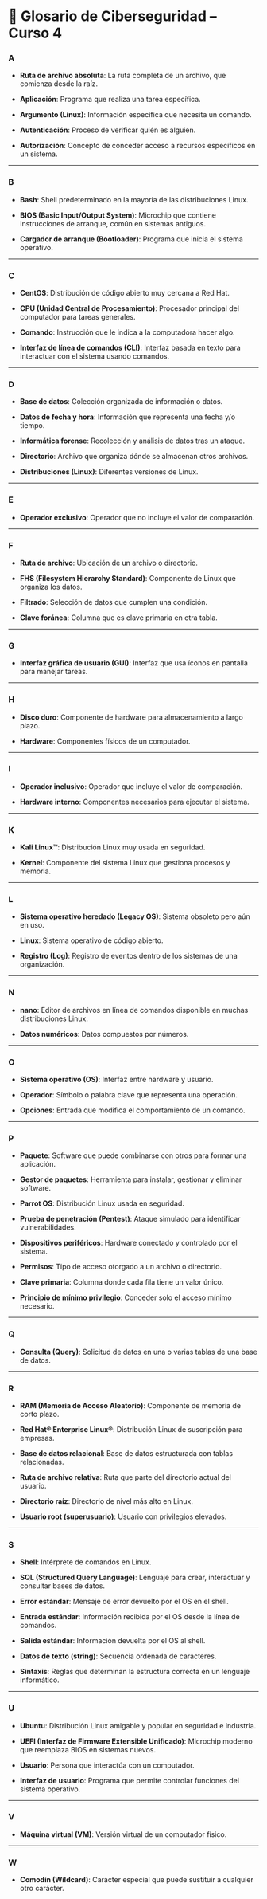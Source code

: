 
# 📘 Glosario de Ciberseguridad – Curso 4

### A

- **Ruta de archivo absoluta**: La ruta completa de un archivo, que comienza desde la raíz.
    
- **Aplicación**: Programa que realiza una tarea específica.
    
- **Argumento (Linux)**: Información específica que necesita un comando.
    
- **Autenticación**: Proceso de verificar quién es alguien.
    
- **Autorización**: Concepto de conceder acceso a recursos específicos en un sistema.
    

---

### B

- **Bash**: Shell predeterminado en la mayoría de las distribuciones Linux.
    
- **BIOS (Basic Input/Output System)**: Microchip que contiene instrucciones de arranque, común en sistemas antiguos.
    
- **Cargador de arranque (Bootloader)**: Programa que inicia el sistema operativo.
    

---

### C

- **CentOS**: Distribución de código abierto muy cercana a Red Hat.
    
- **CPU (Unidad Central de Procesamiento)**: Procesador principal del computador para tareas generales.
    
- **Comando**: Instrucción que le indica a la computadora hacer algo.
    
- **Interfaz de línea de comandos (CLI)**: Interfaz basada en texto para interactuar con el sistema usando comandos.
    

---

### D

- **Base de datos**: Colección organizada de información o datos.
    
- **Datos de fecha y hora**: Información que representa una fecha y/o tiempo.
    
- **Informática forense**: Recolección y análisis de datos tras un ataque.
    
- **Directorio**: Archivo que organiza dónde se almacenan otros archivos.
    
- **Distribuciones (Linux)**: Diferentes versiones de Linux.
    

---

### E

- **Operador exclusivo**: Operador que no incluye el valor de comparación.
    

---

### F

- **Ruta de archivo**: Ubicación de un archivo o directorio.
    
- **FHS (Filesystem Hierarchy Standard)**: Componente de Linux que organiza los datos.
    
- **Filtrado**: Selección de datos que cumplen una condición.
    
- **Clave foránea**: Columna que es clave primaria en otra tabla.
    

---

### G

- **Interfaz gráfica de usuario (GUI)**: Interfaz que usa íconos en pantalla para manejar tareas.
    

---

### H

- **Disco duro**: Componente de hardware para almacenamiento a largo plazo.
    
- **Hardware**: Componentes físicos de un computador.
    

---

### I

- **Operador inclusivo**: Operador que incluye el valor de comparación.
    
- **Hardware interno**: Componentes necesarios para ejecutar el sistema.
    

---

### K

- **Kali Linux™**: Distribución Linux muy usada en seguridad.
    
- **Kernel**: Componente del sistema Linux que gestiona procesos y memoria.
    

---

### L

- **Sistema operativo heredado (Legacy OS)**: Sistema obsoleto pero aún en uso.
    
- **Linux**: Sistema operativo de código abierto.
    
- **Registro (Log)**: Registro de eventos dentro de los sistemas de una organización.
    

---

### N

- **nano**: Editor de archivos en línea de comandos disponible en muchas distribuciones Linux.
    
- **Datos numéricos**: Datos compuestos por números.
    

---

### O

- **Sistema operativo (OS)**: Interfaz entre hardware y usuario.
    
- **Operador**: Símbolo o palabra clave que representa una operación.
    
- **Opciones**: Entrada que modifica el comportamiento de un comando.
    

---

### P

- **Paquete**: Software que puede combinarse con otros para formar una aplicación.
    
- **Gestor de paquetes**: Herramienta para instalar, gestionar y eliminar software.
    
- **Parrot OS**: Distribución Linux usada en seguridad.
    
- **Prueba de penetración (Pentest)**: Ataque simulado para identificar vulnerabilidades.
    
- **Dispositivos periféricos**: Hardware conectado y controlado por el sistema.
    
- **Permisos**: Tipo de acceso otorgado a un archivo o directorio.
    
- **Clave primaria**: Columna donde cada fila tiene un valor único.
    
- **Principio de mínimo privilegio**: Conceder solo el acceso mínimo necesario.
    

---

### Q

- **Consulta (Query)**: Solicitud de datos en una o varias tablas de una base de datos.
    

---

### R

- **RAM (Memoria de Acceso Aleatorio)**: Componente de memoria de corto plazo.
    
- **Red Hat® Enterprise Linux®**: Distribución Linux de suscripción para empresas.
    
- **Base de datos relacional**: Base de datos estructurada con tablas relacionadas.
    
- **Ruta de archivo relativa**: Ruta que parte del directorio actual del usuario.
    
- **Directorio raíz**: Directorio de nivel más alto en Linux.
    
- **Usuario root (superusuario)**: Usuario con privilegios elevados.
    

---

### S

- **Shell**: Intérprete de comandos en Linux.
    
- **SQL (Structured Query Language)**: Lenguaje para crear, interactuar y consultar bases de datos.
    
- **Error estándar**: Mensaje de error devuelto por el OS en el shell.
    
- **Entrada estándar**: Información recibida por el OS desde la línea de comandos.
    
- **Salida estándar**: Información devuelta por el OS al shell.
    
- **Datos de texto (string)**: Secuencia ordenada de caracteres.
    
- **Sintaxis**: Reglas que determinan la estructura correcta en un lenguaje informático.
    

---

### U

- **Ubuntu**: Distribución Linux amigable y popular en seguridad e industria.
    
- **UEFI (Interfaz de Firmware Extensible Unificado)**: Microchip moderno que reemplaza BIOS en sistemas nuevos.
    
- **Usuario**: Persona que interactúa con un computador.
    
- **Interfaz de usuario**: Programa que permite controlar funciones del sistema operativo.
    

---

### V

- **Máquina virtual (VM)**: Versión virtual de un computador físico.
    

---

### W

- **Comodín (Wildcard)**: Carácter especial que puede sustituir a cualquier otro carácter.
    

